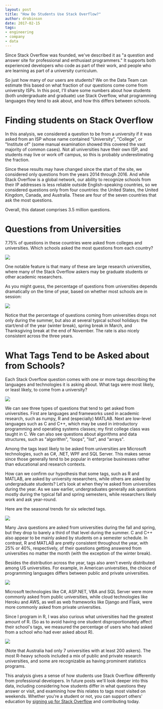 ```yaml
---
layout: post
title: "How Do Students Use Stack Overflow?"
author: drobinson
date: 2017-02-15
tags:
- engineering
- company
- data
---
```

Since Stack Overflow was founded, we've described it as "a question and answer site for professional and enthusiast programmers." It supports both experienced developers who code as part of their work, and people who are learning as part of a university curriculum.

So just how many of our users are students? We on the Data Team can estimate this based on what fraction of our questions come come from university ISPs. In this post, I'll share some numbers about how students (both undergraduate and graduate) use Stack Overflow, what programming languages they tend to ask about, and how this differs between schools.

# Finding students on Stack Overflow

In this analysis, we considered a question to be from a university if it was asked from an ISP whose name contained "University", "College", or "Institute of" (some manual examination showed this covered the vast majority of common cases). Not all universities have their own ISP, and students may live or work off campus, so this is probably underestimating the fraction.

Since these results may have changed since the start of the site, we considered only questions from the years 2014 through 2016. And while Stack Overflow is a global network, our ability to recognize schools from their IP addresses is less reliable outside English-speaking countries, so we considered questions only from four countries: the United States, the United Kingdom, Canada, and Australia. These are four of the seven countries that ask the most questions.

Overall, this dataset comprises 3.5 million questions.

# Questions from Universities

7.75% of questions in these countries were asked from colleges and universities. Which schools asked the most questions from each country?

![](https://i.stack.imgur.com/X31mO.png)

One notable feature is that many of these are large research universities, where many of the Stack Overflow askers may be graduate students or other academic researchers.

As you might guess, the percentage of questions from universities depends dramatically on the time of year, based on whether most schools are in session:

![](https://i.stack.imgur.com/6I4YD.png)

Notice that the percentage of questions coming from universities drops not only during the summer, but also at several typical school holidays: the start/end of the year (winter break), spring break in March, and Thanksgiving break at the end of November. The rate is also nicely consistent across the three years.

# What Tags Tend to be Asked about from Schools?

Each Stack Overflow question comes with one or more tags describing the languages and technologies it is asking about. What tags were most likely, or least likely, to come from a university?

![](https://i.stack.imgur.com/QpXgT.png)

We can see three types of questions that tend to get asked from universities. First are languages and frameworks used in academic research, such as numpy, R and (especially) MATLAB. Next are low-level languages such as C and C++, which may be used in introductory programming and operating systems classes; my first college class was taught in C. We can also see questions about algorithms and data structures, such as "algorithm", "loops", "list", and "arrays".

Among the tags least likely to be asked from universities are Microsoft technologies, such as C#, .NET, WPF and SQL Server. This makes sense since those generally tend to be popular in enterprise businesses rather than educational and research contexts.

How can we confirm our hypothesis that some tags, such as R and MATLAB, are asked by university researchers, while others are asked by undergraduate students? Let’s look at when they're asked from universities during the year. As we saw earlier, undergraduates generally ask questions mostly during the typical fall and spring semesters, while researchers likely work and ask year-round.

Here are the seasonal trends for six selected tags.

![](https://i.stack.imgur.com/HyNkR.png)

Many Java questions are asked from universities during the fall and spring, but they drop to barely a third of that level during the summer. C and C++ also appear to be mainly asked by students on a semester schedule. In contrast, R and MATLAB are pretty consistent throughout the year, with 25% or 40%, respectively, of their questions getting answered from universities no matter the month (with the exception of the winter break).

Besides the distribution across the year, tags also aren't evenly distributed among US universities. For example, in American universities, the choice of programming languages differs between public and private universities.

![](https://i.stack.imgur.com/SsPII.png)

Microsoft technologies like C#, ASP.NET, VBA and SQL Server were more commonly asked from public universities, while cloud technologies like Heroku and AWS, as well as web frameworks like Django and Flask, were more commonly asked from private universities.

Since I program in R, I was also curious what universities had the greatest amount of R. (So as to avoid having one student disproportionately affect their school's tags, we measured the percentage of users who had asked from a school who had ever asked about R).

![](https://i.stack.imgur.com/WsptR.png)

(Note that Australia had only 7 universities with at least 200 askers). The most R-heavy schools included a mix of public and private research universities, and some are recognizable as having prominent statistics programs.

This analysis gives a sense of how students use Stack Overflow differently from professional developers. In future posts we'll look deeper into this data, including considering how students differ in what questions they answer or visit, and examining how this relates to tags most visited on weekends. Whether you're a student or not, you can support others' education by [signing up for Stack Overflow](https://stackoverflow.com/users/signup) and contributing today.

